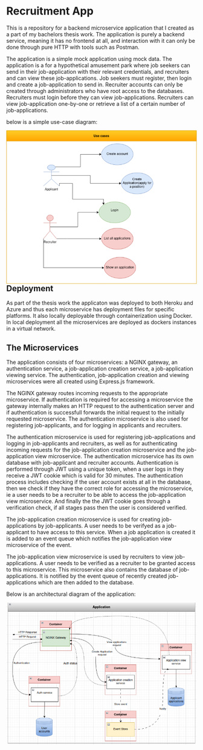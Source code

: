 # Recruitment App

This is a repository for a backend microservice application that I created as a part of my bachelors thesis work. 
The application is purely a backend service, meaning it has no frontend at all, and interaction with it can only be done through pure HTTP with tools such as Postman. 

The application is a simple mock application using mock data. The application is a for a hypothetical amusement park where job seekers can send in their job-application with their relevant credentials, and recruiters and can view these job-applications. Job seekers must register, then login and create a job-application to send in. Recruiter accounts can only be created through administrators who have root access to the databases. Recruiters must login before they can view job-applications. Recruiters can view job-application one-by-one or retrieve a list of a certain number of job-applications. 

below is a simple use-case diagram: 

<img style="float: right;" src="readmefiles/usecase.drawio.png">

## Deployment

As part of the thesis work the applicaton was deployed to both Heroku and Azure and thus each microservice has deployment files for specific platforms. It also locally deployable through containerization using Docker. In local deployment all the microservices are deployed as dockers instances in a virtual network. 


## The Microservices

The application consists of four microservices: a NGINX gateway, an authentication service, a job-application creation service, a job-application viewing service. The  authentication, job-application creation and viewing microservices were all created using Express.js framework. 

The NGINX gateway routes incoming requests to the appropriate microservice. If authentication is required for accessing a microservice the gateway internally makes an HTTP request to the authentication server and if authentication is successfull forwards the initial request to the initially requested microservice. The authentication microservice is also used for registering job-applicants, and for logging in applicants and recruiters. 

The authentication microservice is used for registering job-applications and logging in job-applicants and recruiters, as well as for authenticating incoming requests for the job-application creation microservice and the job-application view microservice. The authentication microservice has its own database with job-applicant and recruiter accounts. Authentication is performed through JWT using a unique token, when a user logs in they receive a JWT cookie which is valid for 30 minutes. The authentication process includes checking if the user account exists at all in the database, then we check if they have the correct role for accessing the microservice, ie a user needs to be a recruiter to be able to access the job-application view microservice. And finally the the JWT cookie goes through a verification check, if all stages pass then the user is considered verified. 

The job-application creation microservice is used for creating job-applications by job-applicants. A user needs to be verifyed as a job-applicant to have access to this service. When a job application is created it is added to an event queue which notifies the job-application view microservice of the event. 

The job-application view microservice is used by recruiters to view job-applications. A user needs to be verified as a recruiter to be granted access to this microservice. This microservice also contains the database of job-applications. It is notified by the event queue of recently created job-applications which are then added to the database. 

Below is an architectural diagram of the application: 

<img style="float: right;" src="readmefiles/arch_diagram.png">
